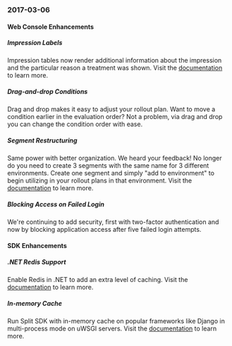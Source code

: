 ### 2017-03-06
#### Web Console Enhancements
##### Impression Labels
Impression tables now render additional information about the impression and the particular reason a treatment was shown. Visit the [documentation](https://help.split.io/hc/en-us/articles/360020585192-Impression-events) to learn more.
##### Drag-and-drop Conditions
Drag and drop makes it easy to adjust your rollout plan. Want to move a condition earlier in the evaluation order? Not a problem, via drag and drop you can change the condition order with ease.
##### Segment Restructuring
Same power with better organization. We heard your feedback! No longer do you need to create 3 segments with the same name for 3 different environments. Create one segment and simply "add to environment" to begin utilizing in your rollout plans in that environment. Visit the [documentation](https://help.split.io/hc/en-us/articles/360020407512-Create-a-segment) to learn more.
##### Blocking Access on Failed Login
We're continuing to add security, first with two-factor authentication and now by blocking application access after five failed login attempts.
#### SDK Enhancements
##### .NET Redis Support
Enable Redis in .NET to add an extra level of caching. Visit the [documentation](https://help.split.io/hc/en-us/articles/360020240172--NET-SDK#sharing-state-redis-integration) to learn more.
##### In-memory Cache
Run Split SDK with in-memory cache on popular frameworks like Django in multi-process mode on uWSGI servers. Visit the [documentation](https://help.split.io/hc/en-us/articles/360020359652-Python-SDK) to learn more.
